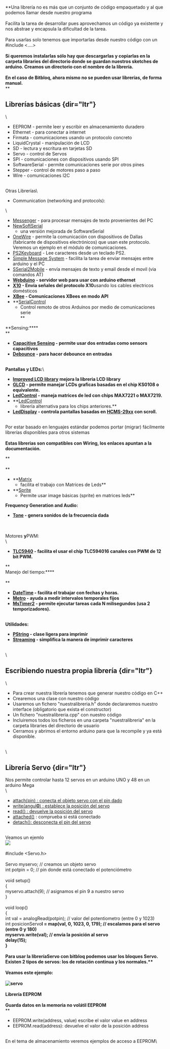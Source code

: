 \
**Una librería no es más que un conjunto de código empaquetado y al que
podemos llamar desde nuestro programa\
\
Facilita la tarea de desarrollar pues aprovechamos un código ya
existente y nos abstrae y encapsula la dificultad de la tarea.\
\
Para usarlas solo tenemos que importarlas desde nuestro código con un
\#include \<....\>\
\
**Si queremos instalarlas sólo hay que descargarlas y copiarlas en la
carpeta libraries del directorio donde se guardan nuestros sketches de
arduino. Creamos un directorio con el nombre de la librería.**\
\
**En el caso de Bitbloq, ahora mismo no se pueden usar librerías, de
forma manual.**\
**

Librerías básicas {dir="ltr"}
-----------------

\

-   EEPROM - permite leer y escribir en almacenamiento duradero
-   Ethernet - para conectar a internet
-   Firmata - comunicaciones usando un protocolo concreto
-   LiquidCrystal - manipulación de LCD
-   SD - lectura y escritura en tarjetas SD
-   Servo - control de Servos
-   SPI - comunicaciones con dispositivos usando SPI
-   SoftwareSerial - permite comunicaciones serie por otros pines
-   Stepper - control de motores paso a paso
-   Wire - comunicaciones I2C

\
Otras Librerías\

-   Communication (networking and protocols):

\

-   [Messenger](http://www.arduino.cc/playground/Code/Messenger) - para
    procesar mensajes de texto provenientes del PC
-   [NewSoftSerial](http://sundial.org/arduino/index.php/newsoftserial/)
    - una versión mejorada de SoftwareSerial
-   [OneWire](http://www.arduino.cc/playground/Learning/OneWire) -
    permite la comunicación con dispositivos de Dallas (fabricante de
    dispositivos electrónicos) que usan este protocolo. Veremos un
    ejemplo en el módulo de comunicaciones.
-   [PS2Keyboard](http://www.arduino.cc/playground/Main/PS2Keyboard) -
    Lee caracteres desde un teclado PS2.
-   [Simple Message
    System](http://www.arduino.cc/playground/Code/SimpleMessageSystem) -
    facilita la tarea de enviar mensajes entre arduino y el PC
-   [SSerial2Mobile](http://code.google.com/p/sserial2mobile/) - envía
    mensajes de texto y email desde el movil (via comandos AT)
-   **[Webduino](http://code.google.com/p/webduino/) - servidor web para
    usar con arduino ethernet**
-   **[X10](http://arduino.cc/en/Tutorial/X10) - Envia señales del
    protocolo X10**usando los cables electricos domésticos
-   **[XBee](http://code.google.com/p/xbee-arduino/) - Comunicaciones
    XBees en modo API**
-   **[SerialControl](http://www.arduino.cc/playground/Code/SerialControl)
    - Control remoto de otros Arduinos por medio de comunicaciones
    serie\
    **

**Sensing:****\
**

-   **[Capacitive
    Sensing](http://www.arduino.cc/playground/Main/CapSense) - permite
    usar dos entradas como sensors capacitivos**
-   **[Debounce](http://www.arduino.cc/playground/Code/Debounce) - para
    hacer debounce en entradas**

**\
Pantallas y LEDs:**\

-   **[Improved LCD
    library](http://web.alfredstate.edu/weimandn/arduino/LiquidCrystal_library/LiquidCrystal_index.html)
    mejora la libreria LCD library**
-   **[GLCD](http://www.arduino.cc/playground/Code/GLCDks0108) - permite
    manejar LCDs graficas basadas en el chip KS0108 o equivalente.**
-   **[LedControl](http://www.arduino.cc/playground/Main/LedControl) -
    maneja matrices de led con chips MAX7221 o MAX7219.**
-   **[LedControl](http://www.wayoda.org/arduino/ledcontrol/index.html)
    - librería alternativa para los chips anteriores.**
-   **[LedDisplay](http://www.arduino.cc/playground/Main/LedDisplay) -
    controla pantallas basadas en
    [HCMS-29xx](http://sigma.octopart.com/23295/datasheet/Avago-HCMS-2973.pdf)
    con scroll.**

\
Por estar basado en lenguajes estándar podemos portar (migrar)
fácilmente librerías disponibles para otros sistemas\
\
 ****Estas librerias son compatibles con Wiring, los enlaces apuntan a
la documentación.****

**\
\
**

-   **[Matrix](http://wiring.org.co/reference/libraries/Matrix/index.html)
    - facilita el trabajo con Matrices de Leds**
-   **[Sprite](http://wiring.org.co/reference/libraries/Sprite/index.html)
    - Permite usar image básicas (sprite) en matrices leds**

**Frequency Generation and Audio:**

-   **[Tone](http://code.google.com/p/arduino-tone/) - genera sonidos de
    la frecuencia dada**

\
\
Motores **y**PWM:\
\

-   **[TLC5940](http://www.arduino.cc/playground/Learning/TLC5940) -
    facilita el usar el chip TLC594016 canales con PWM de 12 bit PWM.**

**\
Manejo del tiempo:****\
\
**

-   **[DateTime](http://www.arduino.cc/playground/Code/DateTime) -
    facilita el trabajar con fechas y horas.**
-   **[Metro](http://www.arduino.cc/playground/Code/Metro) - ayuda a
    medir intervalos temporales fijos**
-   **[MsTimer2](http://www.arduino.cc/playground/Main/MsTimer2) -
    permite ejecutar tareas cada N milisegundos (usa 2
    temporizadores).**

**\
Utilidades:**

-   **[PString](http://sundial.org/arduino/index.php/pstring/) - clase
    ligera para imprimir**
-   **[Streaming](http://arduiniana.org/libraries/streaming/) -
    simplifica la manera de imprimir caracteres**

\
 \

Escribiendo nuestra propia librería {dir="ltr"}
-----------------------------------

\

-   Para crear nuestra librería tenemos que generar nuestro código en
    C++
-   Crearemos una clase con nuestro código
-   Usaremos un fichero "nuestralibreria.h" donde declararemos nuestro
    interface (obligatorio que exista el constructor)
-   Un fichero "nuestralibreria.cpp" con nuestro código
-   Incluiremos todos los ficheros en una carpeta "nuestralibreria" en
    la carpeta libraries del directorio de usuario
-   Cerramos y abrimos el entorno arduino para que la recompile y ya
    está disponible.

\
 \

Librería Servo {dir="ltr"}
--------------

Nos permite controlar hasta 12 servos en un arduino UNO y 48 en un
arduino Mega\
\

-   [attach(pin) : conecta el objeto servo con el pin
    dado](http://arduino.cc/en/Reference/ServoAttach)
-   [write(angul**0**) : establece la posición del
    servo](http://arduino.cc/en/Reference/ServoWrite)
-   [read() : devuelve la posición del
    servo](http://arduino.cc/en/Reference/ServoRead)
-   [attached()](http://arduino.cc/en/Reference/ServoAttached) :
    comprueba si está conectado
-   [detach()](http://arduino.cc/en/Reference/ServoDetach)[: desconecta
    el pin del servo](http://arduino.cc/en/Reference/ServoAttached)

\
Veamos un ejemlo\
![](https://lh6.googleusercontent.com/-2ukeIBG2vIOMpndqAI2XNUz1CVPuA2i0geMe3bn8wbGKI-5lu-yONO_AfozysOgBuU5_T55uBgPdpMtf7mXoDTxJiTJHLlcJbwqVhGFASy14D51GSQ)\
\
\#include \<Servo.h\>\
\
Servo myservo; // creamos un objeto servo\
int potpin = 0; // pin donde está conectado el potenciómetro\
\
void setup()\
{\
 myservo.attach(9); // asignamos el pin 9 a nuestro servo\
}\
\
void loop()\
{\
 int val = analogRead(potpin); // valor del potentiometro (entre 0 y
1023)\
 int posicionServo**l = map(val, 0, 1023, 0, 179); // escalamos para el
servo (entre 0 y 180)\
 myservo.write(val); // envía la posición al servo\
 delay(15); \
} \
\
Para usar la librería********Servo con bitbloq podemos usar los bloques
Servo. Existen 2 tipos de servos: los de rotación continua y los
normales.****\
\
**Veamos este ejemplo:**\
 \
![servo](http://ecampus.ugr.es/moodle/draftfile.php/900/user/draft/463683191/imagenes/Servo.png "servo")\
\
**Librería**** EEPROM**\
\
Guarda datos en la memoria no volátil E**EPROM**\
**

-   EEPROM.write(address, value) escribe el valor value en address
-   EEPROM.read(address): devuelve el valor de la posición address

\
En el tema de almacenamiento veremos ejemplos de acceso a EEPROM\

